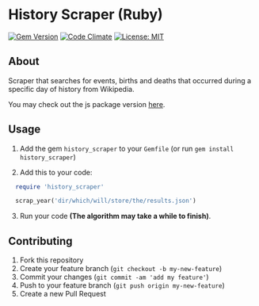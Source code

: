 # History Scraper (Ruby)

[![Gem Version](https://badge.fury.io/rb/history_scraper.svg)](https://badge.fury.io/rb/history_scraper)
[![Code Climate](https://codeclimate.com/github/sasalatart/history-scraper-rb/badges/gpa.svg)](https://codeclimate.com/github/sasalatart/history-scraper-rb)
[![License: MIT](https://img.shields.io/badge/License-MIT-blue.svg)](https://opensource.org/licenses/MIT)

## About

Scraper that searches for events, births and deaths that occurred during a specific day of history from Wikipedia.

You may check out the js package version [here](https://github.com/sasalatart/history-scraper-js).

## Usage

1. Add the gem `history_scraper` to your `Gemfile` (or run `gem install history_scraper`)

2. Add this to your code:

```ruby
  require 'history_scraper'

  scrap_year('dir/which/will/store/the/results.json')
```

3. Run your code **(The algorithm may take a while to finish)**.

## Contributing

1. Fork this repository
2. Create your feature branch (`git checkout -b my-new-feature`)
3. Commit your changes (`git commit -am 'add my feature'`)
4. Push to your feature branch (`git push origin my-new-feature`)
5. Create a new Pull Request
